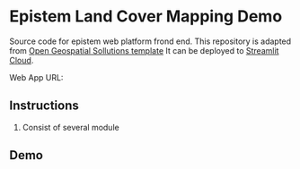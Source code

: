 # Epistem Land Cover Mapping Demo

Source code for epistem web platform frond end. This repository is adapted from [Open Geospatial Sollutions template](https://github.com/opengeos/streamlit-geospatial)  It can be deployed to [Streamlit Cloud](https://streamlit.io/cloud).

Web App URL: 

## Instructions

1. Consist of several module

## Demo


